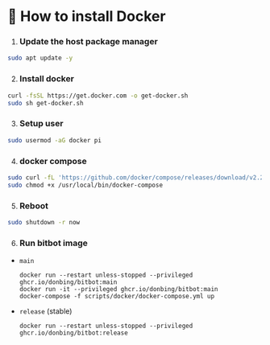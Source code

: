 # 🐋 How to install Docker

1. ### Update the host package manager
```sh
sudo apt update -y 
```
2. ### Install docker
```sh
curl -fsSL https://get.docker.com -o get-docker.sh
sudo sh get-docker.sh
```
3. ### Setup user
```sh
sudo usermod -aG docker pi
```
4. ### docker compose
```sh
sudo curl -fL 'https://github.com/docker/compose/releases/download/v2.2.3/docker-compose-linux-armv6' -o /usr/local/bin/docker-compose
sudo chmod +x /usr/local/bin/docker-compose
```
5. ### Reboot
```sh
sudo shutdown -r now
```
6. ### Run bitbot image

 - `main`
    ```shell
    docker run --restart unless-stopped --privileged ghcr.io/donbing/bitbot:main
    docker run -it --privileged ghcr.io/donbing/bitbot:main
    docker-compose -f scripts/docker/docker-compose.yml up
    ```
 - `release` (stable)
    ```shell
    docker run --restart unless-stopped --privileged ghcr.io/donbing/bitbot:release
    ```